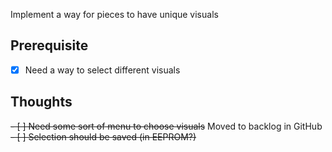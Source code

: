 Implement a way for pieces to have unique visuals

## Prerequisite
- [x] Need a way to select different visuals

## Thoughts
~~- [ ] Need some sort of menu to choose visuals~~ Moved to backlog in GitHub
	~~- [ ] Selection should be saved (in EEPROM?)~~
